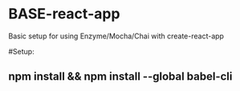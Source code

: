 # BASE-react-app
Basic setup for using Enzyme/Mocha/Chai with create-react-app


#Setup:
## npm install &&  npm install --global babel-cli

